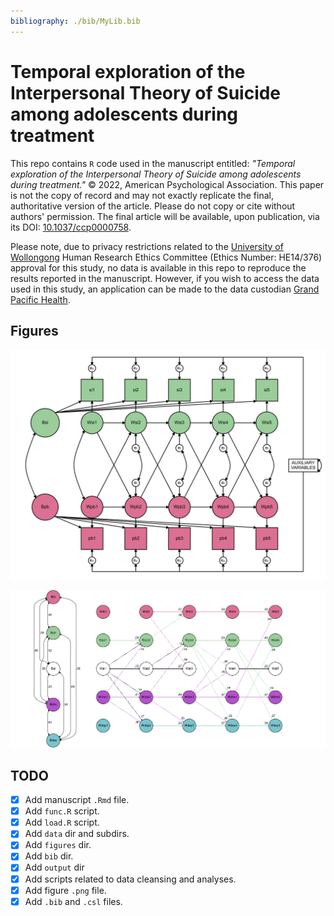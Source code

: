 ```yaml
---
bibliography: ./bib/MyLib.bib
---
```


# Temporal exploration of the Interpersonal Theory of Suicide among adolescents during treatment

This repo contains `R` code used in the manuscript entitled: *"Temporal
exploration of the Interpersonal Theory of Suicide among adolescents during
treatment."* © 2022, American Psychological Association. This paper is not the
copy of record and may not exactly replicate the final, authoritative version of
the article.  Please do not copy or cite without authors' permission.  The final
article will be available, upon publication, via its DOI:
[10.1037/ccp0000758](https://doi.org/10.1037/ccp0000758).


Please note, due to privacy restrictions related to the [University of
Wollongong](https://uow.edu.au) Human Research Ethics Committee (Ethics Number:
HE14/376) approval for this study, no data is available in this repo to
reproduce the results reported in the manuscript. However, if you wish to access
the data used in this study, an application can be made to the data custodian
[Grand Pacific Health](https://gph.org.au). 

## Figures

![Statistical Model](./figures/graphviz/model_steveroush_edit.png)

![Results Model](./figures/graphviz/combi3.png)

## TODO

-  [x] Add manuscript `.Rmd` file.
-  [x] Add `func.R` script.
-  [x] Add `load.R` script.
-  [x] Add `data` dir and subdirs.
-  [x] Add `figures` dir.
-  [x] Add `bib` dir.
-  [x] Add `output` dir
-  [x] Add scripts related to data cleansing and analyses.
-  [x] Add figure `.png` file.
-  [x] Add `.bib` and `.csl` files.
